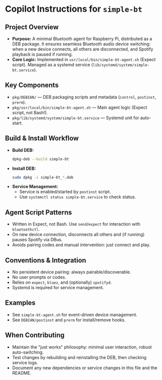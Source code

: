 # Copilot Instructions for `simple-bt`

## Project Overview
- **Purpose:** A minimal Bluetooth agent for Raspberry Pi, distributed as a DEB package. It ensures seamless Bluetooth audio device switching: when a new device connects, all others are disconnected, and Spotify playback is paused if running.
- **Core Logic:** Implemented in `usr/local/bin/simple-bt-agent.sh` (Expect script). Managed as a systemd service (`lib/systemd/system/simple-bt.service`).

## Key Components
- `pkg/DEBIAN/` — DEB packaging scripts and metadata (`control`, `postinst`, `prerm`).
- `pkg/usr/local/bin/simple-bt-agent.sh` — Main agent logic (Expect script, not Bash!).
- `pkg/lib/systemd/system/simple-bt.service` — Systemd unit for auto-start.

## Build & Install Workflow
- **Build DEB:**
  ```sh
  dpkg-deb --build simple-bt
  ```
- **Install DEB:**
  ```sh
  sudo dpkg -i simple-bt_*.deb
  ```
- **Service Management:**
  - Service is enabled/started by `postinst` script.
  - Use `systemctl status simple-bt.service` to check status.

## Agent Script Patterns
- Written in Expect, not Bash. Use `send`/`expect` for interaction with `bluetoothctl`.
- On new device connection, disconnects all others and (if running) pauses Spotify via DBus.
- Avoids pairing codes and manual intervention: just connect and play.

## Conventions & Integration
- No persistent device pairing: always pairable/discoverable.
- No user prompts or codes.
- Relies on `expect`, `bluez`, and (optionally) `spotifyd`.
- Systemd is required for service management.

## Examples
- See `simple-bt-agent.sh` for event-driven device management.
- See `DEBIAN/postinst` and `prerm` for install/remove hooks.

## When Contributing
- Maintain the "just works" philosophy: minimal user interaction, robust auto-switching.
- Test changes by rebuilding and reinstalling the DEB, then checking service logs.
- Document any new dependencies or service changes in this file and the README.
